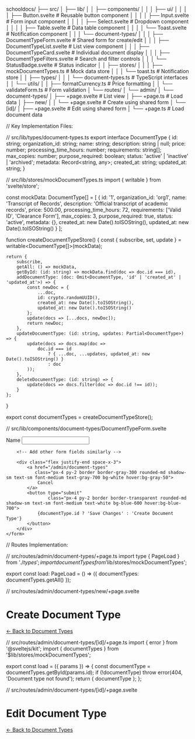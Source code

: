 schooldocs/
├── src/
│   ├── lib/
│   │   ├── components/
│   │   │   ├── ui/
│   │   │   │   ├── Button.svelte       # Reusable button component
│   │   │   │   ├── Input.svelte        # Form input component
│   │   │   │   ├── Select.svelte       # Dropdown component
│   │   │   │   ├── Table.svelte        # Data table component
│   │   │   │   └── Toast.svelte        # Notification component
│   │   │   └── document-types/
│   │   │       ├── DocumentTypeForm.svelte    # Shared form for create/edit
│   │   │       ├── DocumentTypeList.svelte    # List view component
│   │   │       ├── DocumentTypeCard.svelte    # Individual document display
│   │   │       ├── DocumentTypeFilters.svelte # Search and filter controls
│   │   │       └── StatusBadge.svelte        # Status indicator
│   │   ├── stores/
│   │   │   ├── mockDocumentTypes.ts    # Mock data store
│   │   │   └── toast.ts               # Notification store
│   │   ├── types/
│   │   │   └── document-types.ts      # TypeScript interfaces
│   │   └── utils/
│   │       ├── formatCurrency.ts      # Price formatting
│   │       └── validateForm.ts        # Form validation
│   └── routes/
│       └── admin/
│           └── document-types/
│               ├── +page.svelte       # List view
│               ├── +page.ts           # Load data
│               ├── new/
│               │   └── +page.svelte   # Create using shared form
│               └── [id]/
│                   ├── +page.svelte   # Edit using shared form
│                   └── +page.ts       # Load document data

// Key Implementation Files:

// src/lib/types/document-types.ts
export interface DocumentType {
    id: string;
    organization_id: string;
    name: string;
    description: string | null;
    price: number;
    processing_time_hours: number;
    requirements: string[];
    max_copies: number;
    purpose_required: boolean;
    status: 'active' | 'inactive' | 'archived';
    metadata: Record<string, any>;
    created_at: string;
    updated_at: string;
}

// src/lib/stores/mockDocumentTypes.ts
import { writable } from 'svelte/store';

const mockData: DocumentType[] = [
    {
        id: '1',
        organization_id: 'org1',
        name: 'Transcript of Records',
        description: 'Official transcript of academic records',
        price: 500.00,
        processing_time_hours: 72,
        requirements: ['Valid ID', 'Clearance Form'],
        max_copies: 3,
        purpose_required: true,
        status: 'active',
        metadata: {},
        created_at: new Date().toISOString(),
        updated_at: new Date().toISOString()
    }
];

function createDocumentTypeStore() {
    const { subscribe, set, update } = writable<DocumentType[]>(mockData);

    return {
        subscribe,
        getAll: () => mockData,
        getById: (id: string) => mockData.find(doc => doc.id === id),
        addDocumentType: (doc: Omit<DocumentType, 'id' | 'created_at' | 'updated_at'>) => {
            const newDoc = {
                ...doc,
                id: crypto.randomUUID(),
                created_at: new Date().toISOString(),
                updated_at: new Date().toISOString()
            };
            update(docs => [...docs, newDoc]);
            return newDoc;
        },
        updateDocumentType: (id: string, updates: Partial<DocumentType>) => {
            update(docs => docs.map(doc => 
                doc.id === id 
                    ? { ...doc, ...updates, updated_at: new Date().toISOString() } 
                    : doc
            ));
        },
        deleteDocumentType: (id: string) => {
            update(docs => docs.filter(doc => doc.id !== id));
        }
    };
}

export const documentTypes = createDocumentTypeStore();

// src/lib/components/document-types/DocumentTypeForm.svelte
<script lang="ts">
    import type { DocumentType } from '$lib/types/document-types';
    import { documentTypes } from '$lib/stores/mockDocumentTypes';
    
    export let documentType: Partial<DocumentType> = {
        name: '',
        description: '',
        price: 0,
        processing_time_hours: 24,
        requirements: [],
        max_copies: 1,
        purpose_required: true,
        status: 'active',
        metadata: {}
    };
    
    let requirementsString = documentType.requirements?.join(', ') || '';
    let successMessage = '';
    
    function handleSubmit() {
        const formData = {
            ...documentType,
            requirements: requirementsString.split(',').map(r => r.trim()),
            price: Number(documentType.price),
            processing_time_hours: Number(documentType.processing_time_hours),
            max_copies: Number(documentType.max_copies)
        };
        
        if (documentType.id) {
            documentTypes.updateDocumentType(documentType.id, formData);
        } else {
            documentTypes.addDocumentType(formData);
        }
        
        successMessage = `Document type ${documentType.id ? 'updated' : 'created'} successfully`;
        setTimeout(() => successMessage = '', 3000);
    }
</script>

<div class="container mx-auto p-4">
    <form on:submit|preventDefault={handleSubmit} class="space-y-4 max-w-2xl">
        <div>
            <label for="name" class="block text-sm font-medium text-gray-700">Name</label>
            <input
                type="text"
                id="name"
                bind:value={documentType.name}
                class="mt-1 block w-full rounded-md border-gray-300 shadow-sm"
                required
            />
        </div>

        <!-- Add other form fields similarly -->

        <div class="flex justify-end space-x-3">
            <a href="/admin/document-types" 
               class="px-4 py-2 border border-gray-300 rounded-md shadow-sm text-sm font-medium text-gray-700 bg-white hover:bg-gray-50">
                Cancel
            </a>
            <button type="submit" 
                    class="px-4 py-2 border border-transparent rounded-md shadow-sm text-sm font-medium text-white bg-blue-600 hover:bg-blue-700">
                {documentType.id ? 'Save Changes' : 'Create Document Type'}
            </button>
        </div>
    </form>
</div>

// Routes Implementation:

// src/routes/admin/document-types/+page.ts
import type { PageLoad } from './$types';
import { documentTypes } from '$lib/stores/mockDocumentTypes';

export const load: PageLoad = () => ({
    documentTypes: documentTypes.getAll()
});

// src/routes/admin/document-types/new/+page.svelte
<script lang="ts">
    import DocumentTypeForm from '$lib/components/document-types/DocumentTypeForm.svelte';
</script>

<div class="mb-6">
    <h1 class="text-2xl font-bold">Create Document Type</h1>
    <a href="/admin/document-types" class="text-blue-500 hover:text-blue-700">← Back to Document Types</a>
</div>

<DocumentTypeForm />

// src/routes/admin/document-types/[id]/+page.ts
import { error } from '@sveltejs/kit';
import { documentTypes } from '$lib/stores/mockDocumentTypes';

export const load = ({ params }) => {
    const documentType = documentTypes.getById(params.id);
    if (!documentType) throw error(404, 'Document type not found');
    return { documentType };
};

// src/routes/admin/document-types/[id]/+page.svelte
<script lang="ts">
    import DocumentTypeForm from '$lib/components/document-types/DocumentTypeForm.svelte';
    export let data;
</script>

<div class="mb-6">
    <h1 class="text-2xl font-bold">Edit Document Type</h1>
    <a href="/admin/document-types" class="text-blue-500 hover:text-blue-700">← Back to Document Types</a>
</div>

<DocumentTypeForm documentType={data.documentType} />